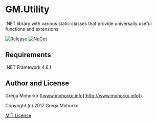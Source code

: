 # GM.Utility
.NET library with various static classes that provide universally useful functions and extensions.

[![Release](https://img.shields.io/github/release/GregaMohorko/GM.Utility.svg?style=flat-square)](https://github.com/GregaMohorko/GM.Utility/releases/latest)
[![NuGet](https://img.shields.io/nuget/v/GM.Utility.svg?style=flat-square)](https://www.nuget.org/packages/GM.Utility)

## Requirements
.NET Framework 4.6.1

## Author and License
Grega Mohorko ([www.mohorko.info](http://www.mohorko.info))

Copyright (c) 2017 Grega Mohorko

[MIT License](./LICENSE)
